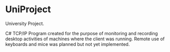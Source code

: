 # UniProject
University Project. 

C# TCP/IP Program created for the purpose of monitoring and recording desktop activities of machines where the client was running. Remote use of keyboards and mice was planned but not yet implemented.
